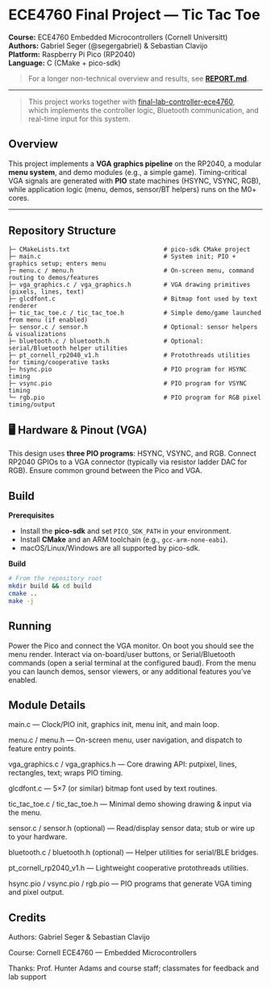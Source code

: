 # ECE4760 Final Project — Tic Tac Toe

**Course:** ECE4760 Embedded Microcontrollers (Cornell Universitt)  
**Authors:** Gabriel Seger (@segergabriel) & Sebastian Clavijo  
**Platform:** Raspberry Pi Pico (RP2040)  
**Language:** C (CMake + pico-sdk)

> For a longer non-technical overview and results, see **[REPORT.md](./REPORT.md)**.

---

> This project works together with [final-lab-controller-ece4760](https://github.com/segergabriel/controller-ece4760),  
> which implements the controller logic, Bluetooth communication, and real-time input for this system.


## Overview

This project implements a **VGA graphics pipeline** on the RP2040, a modular **menu system**, and demo modules (e.g., a simple game). Timing-critical VGA signals are generated with **PIO** state machines (HSYNC, VSYNC, RGB), while application logic (menu, demos, sensor/BT helpers) runs on the M0+ cores.

---

## Repository Structure


```
├─ CMakeLists.txt                          # pico-sdk CMake project
├─ main.c                                  # System init; PIO + graphics setup; enters menu
├─ menu.c / menu.h                         # On-screen menu, command routing to demos/features
├─ vga_graphics.c / vga_graphics.h         # VGA drawing primitives (pixels, lines, text)
├─ glcdfont.c                              # Bitmap font used by text renderer
├─ tic_tac_toe.c / tic_tac_toe.h           # Simple demo/game launched from menu (if enabled)
├─ sensor.c / sensor.h                     # Optional: sensor helpers & visualizations
├─ bluetooth.c / bluetooth.h               # Optional: serial/Bluetooth helper utilities
├─ pt_cornell_rp2040_v1.h                  # Protothreads utilities for timing/cooperative tasks
├─ hsync.pio                               # PIO program for HSYNC timing
├─ vsync.pio                               # PIO program for VSYNC timing
└─ rgb.pio                                 # PIO program for RGB pixel timing/output
```


## 🖥️ Hardware & Pinout (VGA)

This design uses **three PIO programs**: HSYNC, VSYNC, and RGB. Connect RP2040 GPIOs to a VGA connector (typically via resistor ladder DAC for RGB). Ensure common ground between the Pico and VGA.

## Build

**Prerequisites**

- Install the **pico-sdk** and set `PICO_SDK_PATH` in your environment.
- Install **CMake** and an ARM toolchain (e.g., `gcc-arm-none-eabi`).
- macOS/Linux/Windows are all supported by pico-sdk.

**Build**

```bash
# From the repository root
mkdir build && cd build
cmake ..
make -j
```

## Running

Power the Pico and connect the VGA monitor.
On boot you should see the menu render.
Interact via on-board/user buttons, or Serial/Bluetooth commands (open a serial terminal at the configured baud).
From the menu you can launch demos, sensor viewers, or any additional features you’ve enabled.

## Module Details

main.c — Clock/PIO init, graphics init, menu init, and main loop.

menu.c / menu.h — On-screen menu, user navigation, and dispatch to feature entry points.

vga_graphics.c / vga_graphics.h — Core drawing API: putpixel, lines, rectangles, text; wraps PIO timing.

glcdfont.c — 5×7 (or similar) bitmap font used by text routines.

tic_tac_toe.c / tic_tac_toe.h — Minimal demo showing drawing & input via the menu.

sensor.c / sensor.h (optional) — Read/display sensor data; stub or wire up to your hardware.

bluetooth.c / bluetooth.h (optional) — Helper utilities for serial/BLE bridges.

pt_cornell_rp2040_v1.h — Lightweight cooperative protothreads utilities.

hsync.pio / vsync.pio / rgb.pio — PIO programs that generate VGA timing and pixel output.



## Credits

Authors: Gabriel Seger & Sebastian Clavijo

Course: Cornell ECE4760 — Embedded Microcontrollers

Thanks: Prof. Hunter Adams and course staff; classmates for feedback and lab support
